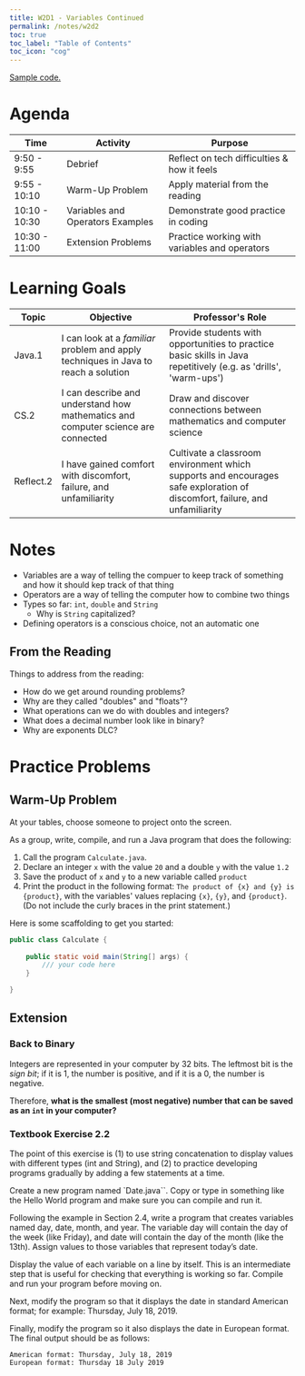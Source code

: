 ```yaml
---
title: W2D1 - Variables Continued
permalink: /notes/w2d2
toc: true
toc_label: "Table of Contents"
toc_icon: "cog"
---
```


[Sample code.](https://github.com/alackles/CMSC-150-FT-23/tree/main/_pages/notes/w2)

# Agenda

Time | Activity | Purpose
---- | ---- | ----
9:50 - 9:55 | Debrief | Reflect on tech difficulties & how it feels
9:55 - 10:10 | Warm-Up Problem | Apply material from the reading
10:10 - 10:30 | Variables and Operators Examples | Demonstrate good practice in coding
10:30 - 11:00 | Extension Problems | Practice working with variables and operators

# Learning Goals

Topic | Objective | Professor's Role
---- | ---- | ----
Java.1 | I can look at a _familiar_ problem and apply techniques in Java to reach a solution | Provide students with opportunities to practice basic skills in Java repetitively (e.g. as 'drills', 'warm-ups')
CS.2 | I can describe and understand how mathematics and computer science are connected | Draw and discover connections between mathematics and computer science
Reflect.2 | I have gained comfort with discomfort, failure, and unfamiliarity | Cultivate a classroom environment which supports and encourages safe exploration of discomfort, failure, and unfamiliarity 

# Notes

- Variables are a way of telling the compuer to keep track of something and how it should kep track of that thing
- Operators are a way of telling the computer how to combine two things 
- Types so far: `int`, `double` and `String`
  - Why is `String` capitalized?
- Defining operators is a conscious choice, not an automatic one 

## From the Reading

Things to address from the reading:

- How do we get around rounding problems?
- Why are they called "doubles" and "floats"?
- What operations can we do with doubles and integers?
- What does a decimal number look like in binary?
- Why are exponents DLC?

# Practice Problems

## Warm-Up Problem

At your tables, choose someone to project onto the screen.

As a group, write, compile, and run a Java program that does the following:

1. Call the program `Calculate.java`.
2. Declare an integer `x` with the value `20` and a double `y` with the value `1.2`
3. Save the product of `x` and `y` to a new variable called `product`
4. Print the product in the following format: `The product of {x} and {y} is {product}`, with the variables' values replacing `{x}`, `{y}`, and `{product}`. (Do not include the curly braces in the print statement.)

Here is some scaffolding to get you started:

```java
public class Calculate {
    
    public static void main(String[] args) {
        /// your code here
    }

}
```

## Extension

### Back to Binary

Integers are represented in your computer by 32 bits. The leftmost bit is the _sign bit_; if it is 1, the number is positive, and if it is a 0, the number is negative.

Therefore, **what is the smallest (most negative) number that can be saved as an `int` in your computer?**

### Textbook Exercise 2.2

The point of this exercise is (1) to use string concatenation to display values with different types (int and String), and (2) to practice developing programs gradually by adding a few statements at a time.

Create a new program named `Date.java``. Copy or type in something like the Hello World program and make sure you can compile and run it.

Following the example in Section 2.4, write a program that creates variables named day, date, month, and year. The variable day will contain the day of the week (like Friday), and date will contain the day of the month (like the 13th). Assign values to those variables that represent today’s date.

Display the value of each variable on a line by itself. This is an intermediate step that is useful for checking that everything is working so far. Compile and run your program before moving on.

Next, modify the program so that it displays the date in standard American format; for example: Thursday, July 18, 2019.

Finally, modify the program so it also displays the date in European format. The final output should be as follows:

```
American format: Thursday, July 18, 2019
European format: Thursday 18 July 2019
```

